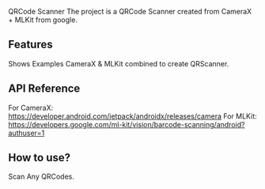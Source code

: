 QRCode Scanner 
The project is a QRCode Scanner created from CameraX + MLKit from google.

## Features
Shows Examples CameraX & MLKit combined to create QRScanner.

## API Reference
For CameraX: https://developer.android.com/jetpack/androidx/releases/camera
For MLKit: https://developers.google.com/ml-kit/vision/barcode-scanning/android?authuser=1

## How to use?
Scan Any QRCodes.
